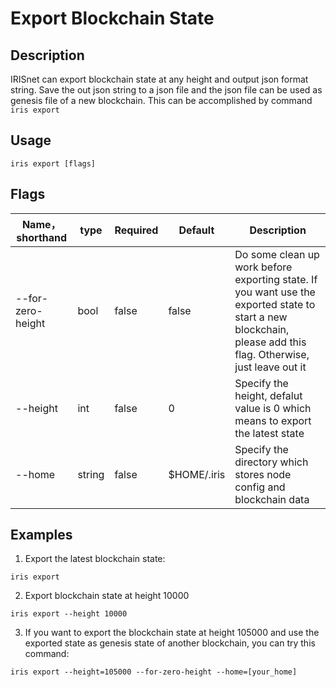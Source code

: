 # Export Blockchain State

## Description

IRISnet can export blockchain state at any height and output json format string. Save the out json string to a json file and the json file can be used as genesis file of a new blockchain. This can be accomplished by command `iris export`

## Usage

```
iris export [flags]
```

## Flags

| Name，shorthand     | type   | Required | Default  | Description    |
| ------------------- | -----  | -------- | -------- | -------------- |
| --for-zero-height   | bool   | false    | false    | Do some clean up work before exporting state. If you want use the exported state to start a new blockchain, please add this flag. Otherwise, just leave out it |
| --height            | int    | false    | 0        | Specify the height, defalut value is 0 which means to export the latest state |
| --home              | string | false    | $HOME/.iris       | Specify the directory which stores node config and blockchain data |

## Examples

1. Export the latest blockchain state:
```
iris export
```
2. Export blockchain state at height 10000
```
iris export --height 10000
```
3. If you want to export the blockchain state at height 105000 and use the exported state as genesis state of another blockchain, you can try this command:
```
iris export --height=105000 --for-zero-height --home=[your_home]
```